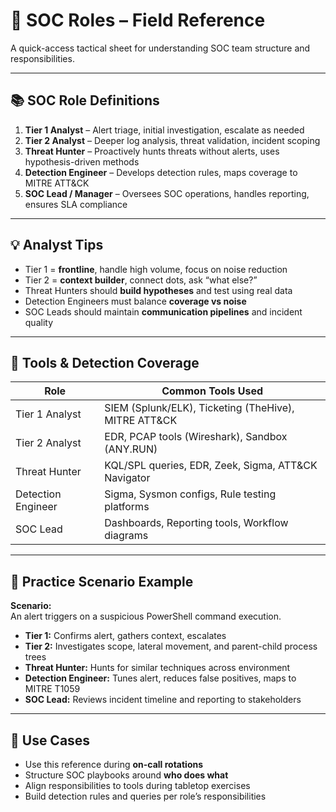 # 🧠 SOC Roles – Field Reference

A quick-access tactical sheet for understanding SOC team structure and responsibilities.

---

## 📚 SOC Role Definitions

1. **Tier 1 Analyst** – Alert triage, initial investigation, escalate as needed  
2. **Tier 2 Analyst** – Deeper log analysis, threat validation, incident scoping  
3. **Threat Hunter** – Proactively hunts threats without alerts, uses hypothesis-driven methods  
4. **Detection Engineer** – Develops detection rules, maps coverage to MITRE ATT&CK  
5. **SOC Lead / Manager** – Oversees SOC operations, handles reporting, ensures SLA compliance  

---

## 💡 Analyst Tips

- Tier 1 = **frontline**, handle high volume, focus on noise reduction  
- Tier 2 = **context builder**, connect dots, ask “what else?”  
- Threat Hunters should **build hypotheses** and test using real data  
- Detection Engineers must balance **coverage vs noise**  
- SOC Leads should maintain **communication pipelines** and incident quality  

---

## 🧰 Tools & Detection Coverage

| Role               | Common Tools Used                                        |
|--------------------|----------------------------------------------------------|
| Tier 1 Analyst     | SIEM (Splunk/ELK), Ticketing (TheHive), MITRE ATT&CK     |
| Tier 2 Analyst     | EDR, PCAP tools (Wireshark), Sandbox (ANY.RUN)           |
| Threat Hunter      | KQL/SPL queries, EDR, Zeek, Sigma, ATT&CK Navigator      |
| Detection Engineer | Sigma, Sysmon configs, Rule testing platforms            |
| SOC Lead           | Dashboards, Reporting tools, Workflow diagrams           |

---

## 🧪 Practice Scenario Example

**Scenario:**  
An alert triggers on a suspicious PowerShell command execution.

- **Tier 1:** Confirms alert, gathers context, escalates
- **Tier 2:** Investigates scope, lateral movement, and parent-child process trees
- **Threat Hunter:** Hunts for similar techniques across environment
- **Detection Engineer:** Tunes alert, reduces false positives, maps to MITRE T1059
- **SOC Lead:** Reviews incident timeline and reporting to stakeholders

---

## 🧭 Use Cases

- Use this reference during **on-call rotations**  
- Structure SOC playbooks around **who does what**  
- Align responsibilities to tools during tabletop exercises  
- Build detection rules and queries per role’s responsibilities  
